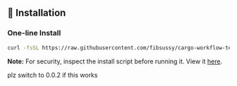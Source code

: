 ## 🔧 Installation

### One-line Install

```bash
curl -fsSL https://raw.githubusercontent.com/fibsussy/cargo-workflow-test/main/install.sh | bash
```
**Note:** For security, inspect the install script before running it. View it [here](https://github.com/fibsussy/cargo-workflow-test/blob/main/install.sh).

plz switch to 0.0.2 if this works

